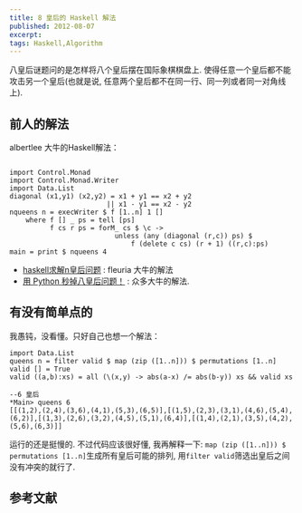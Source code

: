 ```yaml
---
title: 8 皇后的 Haskell 解法
published: 2012-08-07
excerpt: 
tags: Haskell,Algorithm
---
```


八皇后谜题问的是怎样将八个皇后摆在国际象棋棋盘上. 使得任意一个皇后都不能攻击另一个皇后(也就是说, 任意两个皇后都不在同一行、同一列或者同一对角线上).

## 前人的解法

albertlee 大牛的Haskell解法：

~~~ {lang="haskell"}

import Control.Monad
import Control.Monad.Writer
import Data.List
diagonal (x1,y1) (x2,y2) = x1 + y1 == x2 + y2
                        || x1 - y1 == x2 - y2
nqueens n = execWriter $ f [1..n] 1 []
    where f [] _ ps = tell [ps]
          f cs r ps = forM_ cs $ \c ->
                          unless (any (diagonal (r,c)) ps) $
                              f (delete c cs) (r + 1) ((r,c):ps)
main = print $ nqueens 4

~~~

-   [haskell求解n皇后问题](http://fleurer-lee.com/2009/04/03/haskellqiu-jie-nhuang-hou-wen-ti.html) : fleuria 大牛的解法
-   [用 Python 秒掉八皇后问题！](http://www.iteye.com/topic/106747) : 众多大牛的解法.

## 有没有简单点的

我愚钝，没看懂。只好自己也想一个解法：

    import Data.List
    queens n = filter valid $ map (zip ([1..n])) $ permutations [1..n]
    valid [] = True
    valid ((a,b):xs) = all (\(x,y) -> abs(a-x) /= abs(b-y)) xs && valid xs

    --6 皇后
    *Main> queens 6
    [[(1,2),(2,4),(3,6),(4,1),(5,3),(6,5)],[(1,5),(2,3),(3,1),(4,6),(5,4),(6,2)],[(1,3),(2,6),(3,2),(4,5),(5,1),(6,4)],[(1,4),(2,1),(3,5),(4,2),(5,6),(6,3)]]

运行的还是挺慢的. 不过代码应该很好懂, 我再解释一下: `map (zip ([1..n])) $ permutations [1..n]`生成所有皇后可能的排列, 用`filter valid`筛选出皇后之间没有冲突的就行了.

## 参考文献
